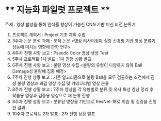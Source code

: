# ** 지능화 파일럿 프로젝트 ** 

주제 : 영상 합성을 통해 인식률 향상이 가능한 CNN 기반 머신 비전 분류기

1. 프로젝트 계획서 : Project 기초 계획 수립
2. 3주차 논문 분석 과제 : 분석 논문 <영상 리사이징이 심층 신경망 기반 영상 분류기 성능에 미치는 영향에 관한 연구>
3. 4주차 진행 사항 보고 : Pseudo Color 영상 생성 Test
4. 5주차 프로젝트 1차 발표 : 1차 진행 상황 발표
5. 6주차 진행 사항 보고 : 불량 영상 수집 <불량의 유형이 다양하지 않아 Ball Damage성 불량에 집중 예정>
6. 7주차 진행 상황 보고 : 기존 알고리즘으로 불량 Ball을 모두 검출하는 조건에서 진성 불량 영상과 과검 영상 수집 및 카테고리별 영상 분류
7. 8주차 진행 상황 보고 : 7주차 영상을 각 유형별로 분류 및 유사 특성 영상 정리 후 학습용 영상과 검증용 영상으로 재 분류 진행
8. 8주차 진행 상황 보고 : 분류된 영상을 기반으로 ResNet-18로 학습 및 검증을 진행한 결과
9. 10주차 프로젝트 2차 발표 : 2차 진행 상황 발표

<p align="center">
  
</p>
</br>
